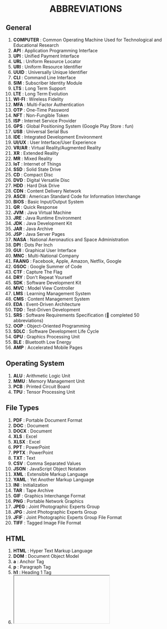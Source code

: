 <h1 align="center">ABBREVIATIONS</h1>

<h2>General</h2>

1. **COMPUTER** : Common Operating Machine Used for Technological and Educational Research
2. **API** : Application Programming Interface
3. **UPI** : Unified Payment Interface
4. **URL** : Uniform Resource Locator
5. **URI** : Uniform Resource Identifier
6. **UUID** : Universally Unique Identifier
7. **CLI** : Command Line Interface
8. **SIM** : Subscriber Identity Module
9. **LTS** : Long Term Support
10. **LTE** : Long Term Evolution
11. **WI-FI** : Wireless Fidelity
12. **MFA** : Multi-Factor Authentication
13. **OTP** : One-Time Password
14. **NFT** : Non-Fungible Token
15. **ISP** : Internet Service Provider
16. **GPS** : Global Positioning System (Google Play Store : fun)
17. **USB** : Universal Serial Bus
18. **IDE** : Integrated Development Environment
19. **UI/UX** : User Interface/User Experience
20. **VR/AR** : Virtual Reality/Augmented Reality
21. **XR** : Extended Reality
22. **MR** : Mixed Reality
23. **IoT** : Internet of Things
24. **SSD** : Solid State Drive
25. **CD** : Compact Disc
26. **DVD** : Digital Versatile Disc
27. **HDD** : Hard Disk Drive
28. **CDN** : Content Delivery Network
29. **ASCII** : American Standard Code for Information Interchange
30. **BIOS** : Basic Input/Output System
31. **QR** : Quick Response
32. **JVM** : Java Virtual Machine
33. **JRE** : Java Runtime Environment
34. **JDK** : Java Development Kit
35. **JAR** : Java Archive
36. **JSP** : Java Server Pages
37. **NASA** : National Aeronautics and Space Administration
38. **DPI** : Dots Per Inch
39. **GUI** : Graphical User Interface
40. **MNC** : Multi-National Company
41. **FAANG** : Facebook, Apple, Amazon, Netflix, Google
42. **GSOC** : Google Summer of Code
43. **CTF** : Capture The Flag
44. **DRY** : Don't Repeat Yourself
45. **SDK** : Software Development Kit
46. **MVC** : Model View Controller
47. **LMS** : Learning Management System
48. **CMS** : Content Management System
49. **EDA** : Event-Driven Architecture
50. **TDD** : Test-Driven Development
51. **SRS** : Software Requirements Specification (🎊 completed 50 abbreviations)
52. **OOP** : Object-Oriented Programming
53. **SDLC** : Software Development Life Cycle
54. **GPU** : Graphics Processing Unit
55. **BLE** : Bluetooth Low Energy
56. **AMP** : Accelerated Mobile Pages

<h2>Operating System</h2>

1. **ALU** : Arithmetic Logic Unit
2. **MMU** : Memory Management Unit
3. **PCB** : Printed Circuit Board
4. **TPU** : Tensor Processing Unit

<h2>File Types</h2>

1. **PDF** : Portable Document Format
2. **DOC** : Document
3. **DOCX** : Document
4. **XLS** : Excel
5. **XLSX** : Excel
6. **PPT** : PowerPoint
7. **PPTX** : PowerPoint
8. **TXT** : Text
9. **CSV** : Comma Separated Values
10. **JSON** : JavaScript Object Notation
11. **XML** : Extensible Markup Language
12. **YAML** : Yet Another Markup Language
13. **INI** : Initialization
14. **TAR** : Tape Archive
15. **GIF** : Graphics Interchange Format
16. **PNG** : Portable Network Graphics
17. **JPEG** : Joint Photographic Experts Group
18. **JPG** : Joint Photographic Experts Group
19. **JFIF** : Joint Photographic Experts Group File Format
20. **TIFF** : Tagged Image File Format

<h2>HTML</h2>

1. **HTML** : Hyper Text Markup Language
2. **DOM** : Document Object Model
3. **a** : Anchor Tag
4. **p** : Paragraph Tag
5. **h1** : Heading 1 Tag
6. **<iframe>** : Inline Frame
7. **XML** : Extensible Markup Language
8. **SVG** : Scalable Vector Graphics
9. **AJAX** : Asynchronous JavaScript and XML
10. **SEO** : Search Engine Optimization
11. **ARIA** : Accessible Rich Internet Applications

<h2>CSS</h2>

1. **CSS** : Cascading Style Sheets
2. **SASS** : Syntactically Awesome Style Sheets
3. **LESS** : Leaner Style Sheets
4. **SCSS** : Sassy Cascading Style Sheets
5. **BEM** : Block Element Modifier
6. **OOCSS** : Object Oriented CSS
7. **SMACSS** : Scalable and Modular Architecture for CSS
8. **FLEX** : Flexible Box Layout
9. **PX** : Pixel
10. **VW** : Viewport Width
11. **VH** : Viewport Height
12. **HSL** : Hue Saturation Lightness
13. **RGB** : Red Green Blue
14. **RGBA** : Red Green Blue Alpha
15. **REM** : Root EM (Relative to Root Font Size)
16. **EM** : Relative to Parent Font Size

<h2>JS</h2>

1. **JS** : JavaScript
2. **JSON** : JavaScript Object Notation
3. **JSX** : JavaScript XML
4. **ES6** : ECMAScript 6
5. **GSAP** : GreenSock Animation Platform
6. **YARN** : Yet Another Resource Negotiator
7. **BOM** Browser Object Model

<h2>Java</h2>

1. **JVM** : Java Virtual Machine
2. **JRE** : Java Runtime Environment
3. **JDK** : Java Development Kit
4. **WORA** : Write Once Run Anywhere

<h2>GIT / Github</h2>

1. **GIT** : Global Information Tracker
2. **SHA** : Secure Hash Algorithm
3. **PR** : Pull Request

<h2>Computer Networks</h2>

1. **OSI** : Open Systems Interconnection
2. **TCP** : Transmission Control Protocol
3. **IP** : Internet Protocol
4. **HTTP** : Hypertext Transfer Protocol
5. **HTTPS** : Hypertext Transfer Protocol Secure
6. **FTP** : File Transfer Protocol
7. **SMTP** : Simple Mail Transfer Protocol
8. **POP3** : Post Office Protocol 3 (Prince of Persia : fun)
9. **IMAP** : Internet Message Access Protocol
10. **SSL** : Secure Sockets Layer
11. **TLS** : Transport Layer Security
12. **UDP** : User Datagram Protocol
13. **DNS** : Domain Name System
14. **DHCP** : Dynamic Host Configuration Protocol
15. **ARP** : Address Resolution Protocol
16. **RARP** : Reverse Address Resolution Protocol
17. **ICMP** : Internet Control Message Protocol
18. **IGMP** : Internet Group Management Protocol
19. **ARPA** : Advanced Research Projects Agency
20. **ARPANET** : Advanced Research Projects Agency Network
21. **LAN** : Local Area Network
22. **MAN** : Metropolitan Area Network
23. **CAN** : Controller Area Network
24. **WLAN** : Wireless Local Area Network
25. **VLAN** : Virtual Local Area Network
26. **WAN** : Wide Area Network
27. **VPN** : Virtual Private Network
28. **NAT** : Network Address Translation
29. **SSH** : Secure Shell
30. **NAC** : Network Access Control
31. **MAC** : Media Access Control
32. **SMS** : Short Message Service
33. **MMS** : Multimedia Messaging Service
34. **MITM** : Man in the Middle ( Attack )
35. **SSID** : Service Set Identifier
36. **BGP** : Border Gateway Protocol
37. **WPA** : Wi-Fi Protected Access

<h2>DevOps</h2>

1. **DevOps** : Development and Operations
2. **CI** : Continuous Integration
3. **CD** : Continuous Deployment
4. **CI/CD** : Continuous Integration/Continuous Deployment
5. **VM** : Virtual Machine

<h2>AWS</h2>

1. **AWS** : Amazon Web Services
2. **EC2** : Elastic Compute Cloud
3. **EBS** : Elastic Block Storage
4. **RDS** : Relational Database Service
5. **S3** : Simple Storage Service
6. **SNS** : Simple Notification Service
7. **SQS** : Simple Queue Service
8. **VPC** : Virtual Private Cloud
9. **IAM** : Identity and Access Management
10. **ECR** : Elastic Container Registry
11. **ECS** : Elastic Container Service
12. **EKS** : Elastic Kubernetes Service
13. **AMI** : Amazon Machine Image
14. **BaaS** : Backend as a Service

<h2>Kubernetes</h2>

1. **K8s** : Kubernetes
2. **CNCF** : Cloud Native Computing Foundation
3. **CKA** : Certified Kubernetes Administrator
4. **ETCD** : /etc Distributed

<h2>Docker</h2>

1. **OCI** : Open Container Initiative
2. **CRI** : Container Runtime Interface

<h2>MongoDb</h2>

1. **MDB** : MongoDB
2. **Mongo** : Humongous
3. **ODM** : Object-Document Mapping
4. **noSQL** : Not Only SQL

<h2>React</h2>

1. **MERN** : MongoDB, Express, React, Node.js
2. **MEAN** : MongoDB, Express, Angular, Node.js
3. **SSR** : Server Side Rendering
4. **CSR** : Client Side Rendering
5. **RSC** : React Server Components
6. **SPA** : Single Page Application
7. **TSX** : TypeScript XML
8. **JSX** : JavaScript XML
9. **HOC** : Higher Order Component
10. **VDOM** : Virtual Document Object Model

<h2>NodeJs</h2>

1. **OAuth** : Open Authorization
2. **JWT** : JSON Web Token
3. **NPM** : Node Package Manager
4. **REST** : Representational State Transfer

<h2>Express</h2>

1. **CORS** : Cross-Origin Resource Sharing

<h2>SQL</h2>

1. **SQL** : Structured Query Language
2. **DDL** : Data Definition Language
3. **DML** : Data Manipulation Language
4. **DQL** : Data Query Language
5. **DCL** : Data Control Language
6. **TCL** : Transaction Control Language
7. **CRUD** : Create, Read, Update, Delete
8. **ORM** : Object-Relational Mapping
9. **ACID** : Atomicity, Consistency, Isolation, Durability
10. **RDBMS** : Relational Database Management System
11. **SOLID** : Single Responsibility, Open/Closed, Liskov Substitution, Interface Segregation, Dependency Inversion
12. **RAID** : Redundant Array of Independent Disks

<h2>Python</h2>

1. **PIP** : PIP installs packages
2. **PIPENV** : PIP + Virtual Environment
3. **AI** : Artificial Intelligence
4. **ML** : Machine Learning
5. **DL** : Deep Learning
6. **ANN** : Artificial Neural Network
7. **CNN** : Convolutional Neural Network
8. **RNN** : Recurrent Neural Network
9. **DNN** : Deep Neural Network
10. **LSTM** : Long Short-Term Memory
11. **GRU** : Gated Recurrent Unit
12. **RBF** : Radial Basis Function
13. **SVM** : Support Vector Machine
14. **PCA** : Principal Component Analysis
15. **TF-IDF** : Term Frequency-Inverse Document Frequency
16. **TF** : Term Frequency
17. **NLP** : Natural Language Processing
18. **NLTK** : Natural Language Toolkit
19. **NLG** : Natural Language Generation
20. **GPT** : Generative Pre-trained Transformer
21. **YOLO** : You Only Look Once
22. **BERT** : Bidirectional Encoder Representations from Transformers

<h2>Cyber Security</h2>

1. **DDoS** : Distributed Denial of Service
2. **DoS** : Denial of Service
3. **CTI** : Cyber Threat Intelligence
4. **APT** : Advanced Persistent Threat
5. **SOAR** : Security Orchestration, Automation, and Response
6. **SOC** : Security Operations Center
7. **CAS** : Cloud Application Security
8. **WAF** : Web Application Firewall
9. **SSO** : Single Sign-On
10. **VIRUS** : Vital Information Resource Under Seized
11. **CISO** : Chief Information Security Officer
12. **IDS** : Intrusion Detection System
13. **IPS** : Intrusion Prevention System
14. **GDPR** : General Data Protection Regulation
15. **HIPAA** : Health Insurance Portability and Accountability Act
16. **SIEM** : Security Information and Event Management
17. **E2EE** : End-to-End Encryption
18. **AES** : Advanced Encryption Standard
19. **FIDO** : Fast Identity Online
20. **PKI** : Public Key Infrastructure
21. **NIST** : National Institute of Standards and Technology
22. **ZTA** : Zero Trust Architecture
23. **RBAC** : Role-Based Access Control
24. **NFC** : Near Field Communication
25. **HDMI** : High-Definition Multimedia Interface
26. **RISC** : Reduced Instruction Set Computing
27. **CISC** : Complex Instruction Set Computing
28. **PWM** : Pulse Width Modulation
29. **RFID** : Radio-Frequency Identification

<h2>Cryptography</h2>

1. **AES** : Advanced Encryption Standard
2. **DLT** : Distributed Ledger Technology
3. **PoS** : Proof of Stake
4. **ICO** : Initial Coin Offering
5. **DAO** : Decentralized Autonomous Organization
6. **EVM** : Ethereum Virtual Machine

<h2>Fun abbreviations</h2>

1. **JK** : Just Kidding
2. **BRB** : Be Right Back
3. **YKW** : You Know What
4. **TBH** : To Be Honest
5. **WTF** : What the F
6. **NGL** : Not Gonna Lie
7. **TTYL** : Talk to You Later
8. **TTYT** : Talk to You Tomorrow
9. **GTG** : Good to Go
10. **IMO** : In my Opinion
11. **LMK** : Let me Know
12. **IDC** : I Dont Care
13. **IDFC** : I Dont Care
14. **IDGAF** : I Dont Give a
15. **DM** : Direct Message
16. **PM** : Private Message
17. **IRL** : In Real Life
18. **OMW** : On My Way
19. **BTW** : By the Way
20. **OMG** : Oh My God
21. **LMAO** : Laughing My As Off
22. **NSFW** : Not Safe For Work
23. **IKR** : I Know Right
24. **FOMO** : Fear Of Missing Out
25. **STFU** : Shut the Fuck Up
26. **NVM** : Never Mind
27. **HBU** : How About You
28. **ILY** : I Love You
29. **ILYSM** : I Love You So Much
30. **BFF** : Best Friends Forever
31. **ICYIM** : In Case You Missed It
32. **G2G** : Good to Go
33. **YCM** : You Care Me
34. **KKRH** : Kya Kar rahe ho
35. **WYD** : What You Doing
36. **IK** : I Know
37. **TBF** : To Be Fair
38. **AFAIK** : As Far As I Know
39. **AS** : As Fuck
40. **BAE** : Before Anyone Else
41. **BC** : Because
42. **DAE** : Does Anyone Else ?
43. **DAD** : Die Another Day
44. **GJ** : Good Job
45. **DND** : Do Not Disturb
46. **DYK** : Do You Know ?
47. **GOAT** : Greatest Of All Time
48. **GTFO** : Get The F Off
49. **IFYP** : I Feel Your Pain
50. **MVP** : Most Valuable Player ( yay 50 )
51. **MBN** : Must Be Nice
52. **PPL** : People
53. **RN** : Right Now
54. **ONF** : On My Nerves
55. **SIMP** : Someone Obsessed Over Another
56. **SRSLY** : Seriously
57. **AFK** : Away From KeyBoard
58. **QQ** : Cry More (gaming insult)
59. **REKT** : Wrecked
60. **RNG** : Random Number Generator
61. **TP** : TelePort
62. **VOD** : Video On Demand
63. **XP** : Experience Points
64. **AMA** : Ask Me Anything
65. **DPS** : Damage Per Second
66. **EZ** : Easy Life
67. **BG** : Bad Game
68. **FFA** : Free for All
69. **OP** : OverPowered
70. **CTA** : Call To Action
71. **TOS** : Terms of Service
72. **ABT** : About
73. **BRT** : Be Right There
74. **CMON** : Come One
75. **DEF** : Definitely
76. **HBD** : Happy Birthday
77. **MSG** : Message
78. **NC** : No Comment
79. **NP** : No Problem
80. **OAN** : On Another Note
81. **TMRW** : Tomorrow
82. **WTV** : Whatever
83. **TBA** : To Be Announced
84. **TBC** : To Be Confirmed
85. **SWAG** : Style With A Great Gratitude
86. **TLDR** : Too Long; Didn't Read
87. **TGIF** : Thank God Its Friday
88. **LDR** : Long Distace Relationship
89. **NFS** : Not For Sale
90. **OOO** : Out Of Office
91. **LTNS** : Long Time No See
92. **BTWITIAILWU** : By the Way, I Think I am i Love With You
93. **KIT** : Keep In Touch
94. **OTOMH** : Off The Top Of My Head
95. **QOTD** : Qoute Of the Day
96. **SRY** : Sorry
97. **TTYS** : Talk to you Soon
98. **LOL** : Lots of Laughter
99. **RIP** : Rest in Peace
100. **POV** : Point Of View ( Yayy Its 100 )
101. **SM** : Socail Media
102. **FTW** : For The Win
103. **SUS** : Suspicious
104. **FWB** : Friends with benefits
105. **NPC** : Non Playing Characters
106. **LFG** : Looking For Group
107. **DTR** : Define the Realationship
108. **SMH** : Shaking My Head
109. **MCM** : Man Crush Monday
110. **KMN** : Kill Me Now
111. **HIFW** : How I Feel When ...
112. **OOTD** : Outfit Of the Day
113. **GRWM** : Get Ready For Me
114. **ETA** : Estimated Time of Arrival
115. **ICYMI** : In Case You Missed It
116. **TF** :
117. **SFS** : Shoutout for Shoutout
118. **TIA** : Thanks in Advance
119. **TBD** : To Be Determined
120. **TTFN** : Tata For Now
121. **V** : Very
122. **S/O** : ShoutOut
123. **S/O** : ShootOut
124. **PLS** : Please
125. **PITA** : Pain In The
126. **PFA** : Please Find Attached
127. **NTS** : Note To Self
128. **NM** : Not Much
129. **OTL** : Over The Line
130. **MIRL** : Meet In Real Life
131. **NRN** : No Reply Necessary
132. **ATM** : At The Moment
133. **KISS** : Keep It Simple, Stupid
134. **OD** : On Duty
135. **KPI** : Key Performance Indicator
136. **SNAFU** : Situation Normal, All Fucked Up
137. **FYR** : For Your Reference
138. **FAQ** : Frequently asked questions
139. **FBO** : Facebook Official
140. **NSFL** : Not Safe For Life
141. **TIL** : Today I Learned
142. **RT** : ReTweet
143. **NBD** : No Big Deal
144. **COO** : Chief Operating Officer
145. **EOD** : End Of Day
146. **HR** : Human Resources
147. **PFA** : Please Find Attached
148. **SOP** : Standard Operating Procedure
149. **CRM** : Customer Registration Management
150. **WFH** : Work From Home ( Yayy Century and Half )
151. **YTD** : Year To Date
152. **POS** : Point Of Sale
153. **ERP** : Enterprise Resource Planning
154. **CC** : Carbon Copy
155. **CR** : Class Representative
156. **LT** : Lecture Theatre
157. **TIA** : Thanks For Advance
158. **SRSLY** : Seriously
159. **OT** : Off Topic
160. **YMMV** : Your Mileage May vary
161. **HIFW** : How I Feel When
162. **FYA** : For Your Amusement
163. **FYP** : For Your Page
164. **PFP** : Profile Picture
165. **VLSI** : Very Large Scale Integration
166. **LGTM** : Looks Good To Me
167. **TTS** : Text To Speech
168. **RTFM** : Read The Final Manual
169. **YAGNI** : You Aint Gonna Need It
170. **PEBKAC** : Problem Exists Between Keyboard and Chair
171. **ADA** : Americans with Disabilities Act
172. **WYSIWYG** : What You See Is What Is You Get
173. **OCR** : Optical Character Recognition

<h2>Quantum Computing</h2>

1. **QPU** : Quantum Processing Unit
2. **NISQ** : Noisy Intermediate-Scale Quantum
3. **QC** : Quantum Computing
4. **QKD** : Quantum Key Distribution
5. **QUBIT** : Quantum Bit

<h2>Organization</h2>

1. **UN** : United Nations
2. **UNESCO** : United Nations Educational, Scientific and Cultural Organization
3. **UNICEF** : United Nations Children’s Fund
4. **WTO** : World Trade Organization
5. **IMF** : International Monetary Fund
6. **WB** : World Bank Group
7. **FAO** : Food and Agriculture Organization
8. **WHO** : World Health Organisation
9. **NASA** : National Aeronautics and Space Administration (U.S.)
10. **ILO** : International Labour Organistion
11. **PAHO** : Pan American Health Organization
12. **ESA** : European Space Agency
13. **ICRC** : International Committee of the Red Cross
14. **ROSCOSMOS** : Russian Space Agency
15. **ADB** : Asian Development Bank
16. **WWF** : World Wide Fund for Nature
17. **ISRO** : Indian Space Research Organisation
18. **CNSA** : China National Space Administration
19. **JAXA** : Japan Aerospace Exploration Agency
20. **FBI** : Federal Bereau of Investigation
21. **WMO** : World Meteorological Organisation
22. **UPU** : Universal Postal Union
23. **UNIDO** : United Nations Industrial Development Organisation
24. **IOM** : International Organisation of Migration
25. **IMO** : International Maritime Organisation
26. **ICAO** : International Civil Aviation Organisation
27. **HRW** : Human Rights Watch
28. **AI** : Amnesty International
29. **ITU** : International Telecom Union
30. **ICJ** : International Court of Justice
31. **ASET** : Amity School Of Engineering and Technology
32. **ASL** : Amity School of Languages
33. **ISO** : International Organisation of Standardization
34. **IEEE** : Institute of Electrical and Electronics Engineers
35. **WIPO** : World Intellectual Property Organisation
36. **EU** : European Union
37. **AU** : African Union
38. **OAS** : Organisation of American States
39. **ASEAN** : Association of Southeast Asian Nations
40. **SAARC** : South Asian Association for Regional Cooperation
41. **AL** : Arab League

<h3>Sports</h3>

1. **IPL** : Indian Premeire League
2. **FIFA** : Federation Internationale de Football Association
3. **NFL** : National Football League
4. **MLB** : Major League Baseball
5. **NBA** : National Basketball Association
6. **ICC** : International Cricket Council
7. **F!** : Formula 1
8. **NHL** : National Hockey League
